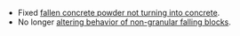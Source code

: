 - Fixed [fallen concrete powder not turning into concrete](https://github.com/delvr/Repose/issues/12).
- No longer [altering behavior of non-granular falling blocks](https://github.com/delvr/Repose/issues/13).
